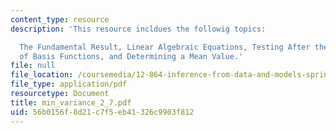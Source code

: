 ```yaml
---
content_type: resource
description: 'This resource incldues the followig topics:

  The Fundamental Result, Linear Algebraic Equations, Testing After the Fact, Use
  of Basis Functions, and Determining a Mean Value.'
file: null
file_location: /coursemedia/12-864-inference-from-data-and-models-spring-2005/56b0156f8d21c7f5eb41326c9903f812_min_variance_2_7.pdf
file_type: application/pdf
resourcetype: Document
title: min_variance_2_7.pdf
uid: 56b0156f-8d21-c7f5-eb41-326c9903f812
---
```

